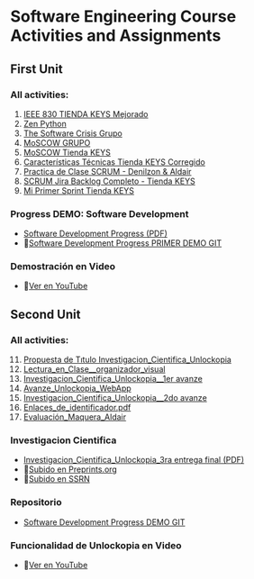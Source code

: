 # Software Engineering Course Activities and Assignments

## First Unit 
### All activities:

1. [IEEE 830 TIENDA KEYS Mejorado](https://github.com/Alenm1/Software-Eng.-course/blob/main/01.%20IEEE_830_Tienda_KEYS_Mejorado.pdf)
2. [Zen Python](https://github.com/Alenm1/Software-Eng.-course/blob/main/02.%20Zen_Python.pdf)
3. [The Software Crisis Grupo](https://github.com/Alenm1/Software-Eng.-course/blob/main/03.%20The_Software_Crisis_grupo.pdf)
4. [MoSCOW GRUPO](https://github.com/Alenm1/Software-Eng.-course/blob/main/04.%20MoSCOW%20grupo.pdf)
5. [MoSCOW Tienda KEYS](https://github.com/Alenm1/Software-Eng.-course/blob/main/05.%20MoSCOW_TIENDA_KEYS.pdf)
6. [Características Técnicas Tienda KEYS Corregido](https://github.com/Alenm1/Software-Eng.-course/blob/main/06.%20Caracter%C3%ADsticas_T%C3%A9cnicas_Tienda_KEYS_corregido.pdf)
7. [Practica de Clase SCRUM - Denilzon & Aldair](https://github.com/Alenm1/Software-Eng.-course/blob/main/07.%20Practica%20de%20Clase%20SCRUM%20__%20Denilzon%20-%20Aldair.pdf)
8. [SCRUM Jira Backlog Completo - Tienda KEYS](https://github.com/Alenm1/Software-Eng.-course/blob/main/08.%20SCRUM_jira%20backog%20completo%20_Tienda_Keys.pdf)
9. [Mi Primer Sprint Tienda KEYS](https://github.com/Alenm1/Software-Eng.-course/blob/main/09.%20Mi_primer_Sprint_TiendaKEYS.pdf)

### Progress DEMO: Software Development
- [Software Development Progress (PDF)](https://github.com/Alenm1/Software-Eng.-course/blob/main/10.%20Software_Develpment_Progres_DEMO%20INCIO.pdf)
- 🔗[Software Development Progress PRIMER DEMO GIT](https://github.com/Alenm1/Aplicacion-KEYS.git)

### Demostración en Video
- 🎥[Ver en YouTube](https://www.youtube.com/watch?v=MjdO44smMYs)

## Second Unit 
### All activities:
11. [Propuesta de Tıtulo Investigacion_Cientifica_Unlockopia](https://github.com/Alenm1/Software-Eng.-course/blob/main/11.%20Propuesta%20de%20T%C4%B1tulo%20Investigacion_Cientifica_Unlockopia.pdf)
12. [Lectura_en_Clase__organizador_visual](https://github.com/Alenm1/Software-Eng.-course/blob/main/12.%20Lectura_en_Clase__organizador_visual.pdf)
13. [Investigacion_Cientifica_Unlockopia__1er avanze](https://github.com/Alenm1/Software-Eng.-course/blob/main/13.%20Investigacion_Cientifica_Unlockopia__Maquera_Aldair___con_formato.pdf)
14. [Avanze_Unlockopia_WebApp](https://github.com/Alenm1/Software-Eng.-course/blob/main/14%20Avanze_Unlockopia_WebApp_Maquera_Aldair.pdf)
15. [Investigacion_Cientifica_Unlockopia__2do avanze](https://github.com/Alenm1/Software-Eng.-course/blob/main/15%20Investigacion_Cientifica_Unlockopia__Maquera_Aldair__segundo%20avanze.pdf)
16. [Enlaces_de_identificador.pdf](https://github.com/Alenm1/Software-Eng.-course/blob/main/16.%20Enlaces_de_identificador.pdf)
17. [Evaluación_Maquera_Aldair](https://github.com/Alenm1/Software-Eng.-course/blob/main/17.%20Evaluaci%C3%B3n_Maquera_Aldair__Copy_.pdf)

### Investigacion Cientifica
- [Investigacion_Cientifica_Unlockopia_3ra entrega final (PDF)](https://github.com/Alenm1/Software-Eng.-course/blob/main/18.%20Operational_Analysis_of_a_Video_Game_Management_and_Sales_Platform.pdf)
- 🔗[Subido en Preprints.org](https://www.preprints.org/manuscript/202407.1925/v1)
- 🔗[Subido en SSRN](https://papers.ssrn.com/sol3/papers.cfm?abstract_id=4903874)

### Repositorio
- [Software Development Progress DEMO GIT](https://github.com/Alenm1/Unlockopia-App.git)

### Funcionalidad de Unlockopia en Video
- 🎥[Ver en YouTube](https://youtu.be/lU0kYEWEYoE?si=ZFO9x-2LUbRgRWQj)
